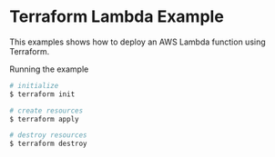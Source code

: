 # Terraform Lambda Example

This examples shows how to deploy an AWS Lambda function using Terraform.

Running the example

```bash
# initialize
$ terraform init

# create resources
$ terraform apply

# destroy resources
$ terraform destroy
```
